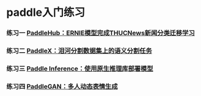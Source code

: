 # paddle入门练习
### 练习一 [PaddleHub：ERNIE模型完成THUCNews新闻分类迁移学习](https://aistudio.baidu.com/aistudio/projectdetail/1797342)
### 练习二 [PaddleX：泪河分割数据集上的语义分割任务](https://aistudio.baidu.com/aistudio/projectdetail/1834988)
### 练习三 [Paddle Inference：使用原生推理库部署模型](https://aistudio.baidu.com/aistudio/projectdetail/1834988)
### 练习四 [PaddleGAN：多人动态表情生成](https://aistudio.baidu.com/aistudio/projectdetail/2251591)

